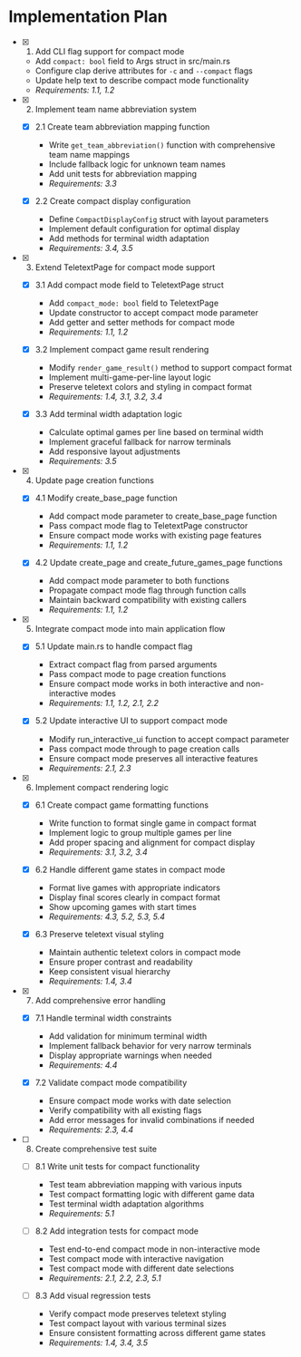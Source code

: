 # Implementation Plan

- [x] 1. Add CLI flag support for compact mode
  - Add `compact: bool` field to Args struct in src/main.rs
  - Configure clap derive attributes for `-c` and `--compact` flags
  - Update help text to describe compact mode functionality
  - _Requirements: 1.1, 1.2_

- [x] 2. Implement team name abbreviation system
  - [x] 2.1 Create team abbreviation mapping function
    - Write `get_team_abbreviation()` function with comprehensive team name mappings
    - Include fallback logic for unknown team names
    - Add unit tests for abbreviation mapping
    - _Requirements: 3.3_

  - [x] 2.2 Create compact display configuration
    - Define `CompactDisplayConfig` struct with layout parameters
    - Implement default configuration for optimal display
    - Add methods for terminal width adaptation
    - _Requirements: 3.4, 3.5_

- [x] 3. Extend TeletextPage for compact mode support
  - [x] 3.1 Add compact mode field to TeletextPage struct
    - Add `compact_mode: bool` field to TeletextPage
    - Update constructor to accept compact mode parameter
    - Add getter and setter methods for compact mode
    - _Requirements: 1.1, 1.2_

  - [x] 3.2 Implement compact game result rendering
    - Modify `render_game_result()` method to support compact format
    - Implement multi-game-per-line layout logic
    - Preserve teletext colors and styling in compact format
    - _Requirements: 1.4, 3.1, 3.2, 3.4_

  - [x] 3.3 Add terminal width adaptation logic
    - Calculate optimal games per line based on terminal width
    - Implement graceful fallback for narrow terminals
    - Add responsive layout adjustments
    - _Requirements: 3.5_

- [x] 4. Update page creation functions
  - [x] 4.1 Modify create_base_page function
    - Add compact mode parameter to create_base_page function
    - Pass compact mode flag to TeletextPage constructor
    - Ensure compact mode works with existing page features
    - _Requirements: 1.1, 1.2_

  - [x] 4.2 Update create_page and create_future_games_page functions
    - Add compact mode parameter to both functions
    - Propagate compact mode flag through function calls
    - Maintain backward compatibility with existing callers
    - _Requirements: 1.1, 1.2_

- [x] 5. Integrate compact mode into main application flow
  - [x] 5.1 Update main.rs to handle compact flag
    - Extract compact flag from parsed arguments
    - Pass compact mode to page creation functions
    - Ensure compact mode works in both interactive and non-interactive modes
    - _Requirements: 1.1, 1.2, 2.1, 2.2_

  - [x] 5.2 Update interactive UI to support compact mode
    - Modify run_interactive_ui function to accept compact parameter
    - Pass compact mode through to page creation calls
    - Ensure compact mode preserves all interactive features
    - _Requirements: 2.1, 2.3_

- [x] 6. Implement compact rendering logic
  - [x] 6.1 Create compact game formatting functions
    - Write function to format single game in compact format
    - Implement logic to group multiple games per line
    - Add proper spacing and alignment for compact display
    - _Requirements: 3.1, 3.2, 3.4_

  - [x] 6.2 Handle different game states in compact mode
    - Format live games with appropriate indicators
    - Display final scores clearly in compact format
    - Show upcoming games with start times
    - _Requirements: 4.3, 5.2, 5.3, 5.4_

  - [x] 6.3 Preserve teletext visual styling
    - Maintain authentic teletext colors in compact mode
    - Ensure proper contrast and readability
    - Keep consistent visual hierarchy
    - _Requirements: 1.4, 3.4_

- [x] 7. Add comprehensive error handling
  - [x] 7.1 Handle terminal width constraints
    - Add validation for minimum terminal width
    - Implement fallback behavior for very narrow terminals
    - Display appropriate warnings when needed
    - _Requirements: 4.4_

  - [x] 7.2 Validate compact mode compatibility
    - Ensure compact mode works with date selection
    - Verify compatibility with all existing flags
    - Add error messages for invalid combinations if needed
    - _Requirements: 2.3, 4.4_

- [ ] 8. Create comprehensive test suite
  - [ ] 8.1 Write unit tests for compact functionality
    - Test team abbreviation mapping with various inputs
    - Test compact formatting logic with different game data
    - Test terminal width adaptation algorithms
    - _Requirements: 5.1_

  - [ ] 8.2 Add integration tests for compact mode
    - Test end-to-end compact mode in non-interactive mode
    - Test compact mode with interactive navigation
    - Test compact mode with different date selections
    - _Requirements: 2.1, 2.2, 2.3, 5.1_

  - [ ] 8.3 Add visual regression tests
    - Verify compact mode preserves teletext styling
    - Test compact layout with various terminal sizes
    - Ensure consistent formatting across different game states
    - _Requirements: 1.4, 3.4, 3.5_
